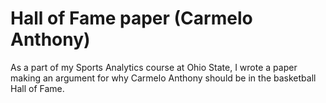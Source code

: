 # Hall of Fame paper (Carmelo Anthony) 

As a part of my Sports Analytics course at Ohio State, I wrote a paper making an argument for why Carmelo Anthony should be in the basketball Hall of Fame. 
